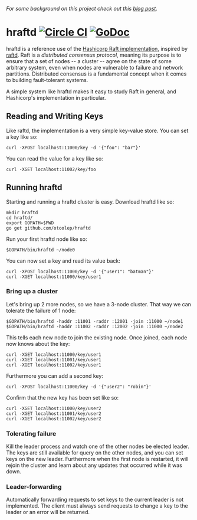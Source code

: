 _For some background on this project check out this [blog post](http://www.philipotoole.com/building-a-distributed-key-value-store-using-raft/)._

hraftd [![Circle CI](https://circleci.com/gh/otoolep/hraftd/tree/master.svg?style=svg)](https://circleci.com/gh/otoolep/hraftd/tree/master) [![GoDoc](https://godoc.org/github.com/otoolep/hraftd?status.png)](https://godoc.org/github.com/otoolep/hraftd)
======

hraftd is a reference use of the [Hashicorp Raft implementation](https://github.com/hashicorp/raft), inspired by [raftd](https://github.com/goraft/raftd). Raft is a _distributed consensus protocol_, meaning its purpose is to ensure that a set of nodes -- a cluster -- agree on the state of some arbitrary system, even when nodes are vulnerable to failure and network partitions. Distributed consensus is a fundamental concept when it comes to building fault-tolerant systems.

A simple system like hraftd makes it easy to study Raft in general, and Hashicorp's implementation in particular.

## Reading and Writing Keys

Like raftd, the implementation is a very simple key-value store. You can set a key like so:

`curl -XPOST localhost:11000/key -d '{"foo": "bar"}'`

You can read the value for a key like so:

`curl -XGET localhost:11002/key/foo`

## Running hraftd
Starting and running a hraftd cluster is easy. Download hraftd like so:

```
mkdir hraftd
cd hraftd/
export GOPATH=$PWD
go get github.com/otoolep/hraftd
```

Run your first hraftd node like so:

`$GOPATH/bin/hraftd ~/node0`

You can now set a key and read its value back:

```
curl -XPOST localhost:11000/key -d '{"user1": "batman"}'
curl -XGET localhost:11000/key/user1
```

### Bring up a cluster
Let's bring up 2 more nodes, so we have a 3-node cluster. That way we can tolerate the failure of 1 node:

```
$GOPATH/bin/hraftd -haddr :11001 -raddr :12001 -join :11000 ~/node1
$GOPATH/bin/hraftd -haddr :11002 -raddr :12002 -join :11000 ~/node2
```

This tells each new node to join the existing node. Once joined, each node now knows about the key:

```
curl -XGET localhost:11000/key/user1
curl -XGET localhost:11001/key/user1
curl -XGET localhost:11002/key/user1
```

Furthermore you can add a second key:

`curl -XPOST localhost:11000/key -d '{"user2": "robin"}'`

Confirm that the new key has been set like so:

```
curl -XGET localhost:11000/key/user2
curl -XGET localhost:11001/key/user2
curl -XGET localhost:11002/key/user2
```

### Tolerating failure
Kill the leader process and watch one of the other nodes be elected leader. The keys are still available for query on the other nodes, and you can set keys on the new leader. Furthermore when the first node is restarted, it will rejoin the cluster and learn about any updates that occurred while it was down.

### Leader-forwarding
Automatically forwarding requests to set keys to the current leader is not implemented. The client must always send requests to change a key to the leader or an error will be returned.

